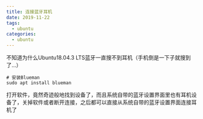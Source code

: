 ```yaml
---
title: 连接蓝牙耳机
date: 2019-11-22
tags:
  - ubuntu
categories:
  - ubuntu
---
```


不知道为什么Ubuntu18.04.3 LTS蓝牙一直搜不到耳机（手机倒是一下子就搜到了...）


```shell
# 安装Blueman
sudo apt install blueman
```

打开软件，竟然奇迹般地找到设备了，而且系统自带的蓝牙设置界面里也有耳机设备了，关掉软件或者断开连接，之后都可以直接从系统自带的蓝牙设置界面连接耳机了